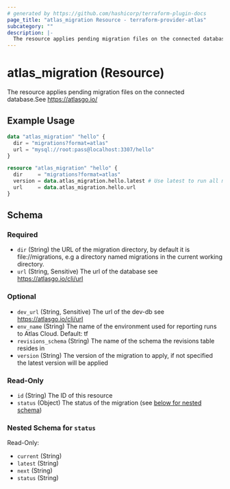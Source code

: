 ```yaml
---
# generated by https://github.com/hashicorp/terraform-plugin-docs
page_title: "atlas_migration Resource - terraform-provider-atlas"
subcategory: ""
description: |-
  The resource applies pending migration files on the connected database.See https://atlasgo.io/
---
```


# atlas_migration (Resource)

The resource applies pending migration files on the connected database.See https://atlasgo.io/

## Example Usage

```terraform
data "atlas_migration" "hello" {
  dir = "migrations?format=atlas"
  url = "mysql://root:pass@localhost:3307/hello"
}

resource "atlas_migration" "hello" {
  dir     = "migrations?format=atlas"
  version = data.atlas_migration.hello.latest # Use latest to run all migrations
  url     = data.atlas_migration.hello.url
}
```

<!-- schema generated by tfplugindocs -->
## Schema

### Required

- `dir` (String) the URL of the migration directory, by default it is file://migrations, e.g a directory named migrations in the current working directory.
- `url` (String, Sensitive) The url of the database see https://atlasgo.io/cli/url

### Optional

- `dev_url` (String, Sensitive) The url of the dev-db see https://atlasgo.io/cli/url
- `env_name` (String) The name of the environment used for reporting runs to Atlas Cloud. Default: tf
- `revisions_schema` (String) The name of the schema the revisions table resides in
- `version` (String) The version of the migration to apply, if not specified the latest version will be applied

### Read-Only

- `id` (String) The ID of this resource
- `status` (Object) The status of the migration (see [below for nested schema](#nestedatt--status))

<a id="nestedatt--status"></a>
### Nested Schema for `status`

Read-Only:

- `current` (String)
- `latest` (String)
- `next` (String)
- `status` (String)
